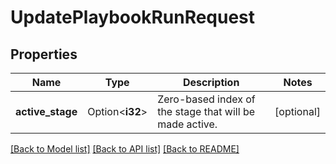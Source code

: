 # UpdatePlaybookRunRequest

## Properties

Name | Type | Description | Notes
------------ | ------------- | ------------- | -------------
**active_stage** | Option<**i32**> | Zero-based index of the stage that will be made active. | [optional]

[[Back to Model list]](../README.md#documentation-for-models) [[Back to API list]](../README.md#documentation-for-api-endpoints) [[Back to README]](../README.md)


